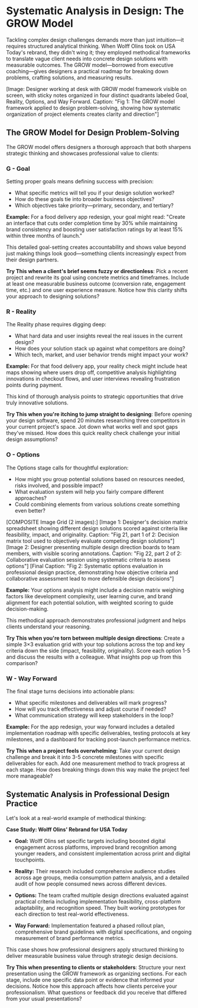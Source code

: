 # Systematic Analysis in Design: The GROW Model

Tackling complex design challenges demands more than just intuition—it requires structured analytical thinking. When Wolff Olins took on USA Today's rebrand, they didn't wing it; they employed methodical frameworks to translate vague client needs into concrete design solutions with measurable outcomes. The GROW model—borrowed from executive coaching—gives designers a practical roadmap for breaking down problems, crafting solutions, and measuring results.

[Image: Designer working at desk with GROW model framework visible on screen, with sticky notes organized in four distinct quadrants labeled Goal, Reality, Options, and Way Forward. Caption: "Fig 1: The GROW model framework applied to design problem-solving, showing how systematic organization of project elements creates clarity and direction"]

## The GROW Model for Design Problem-Solving

The GROW model offers designers a thorough approach that both sharpens strategic thinking and showcases professional value to clients:

### G - Goal

Setting proper goals means defining success with precision:

* What specific metrics will tell you if your design solution worked?
* How do these goals tie into broader business objectives?
* Which objectives take priority—primary, secondary, and tertiary?

**Example:** For a food delivery app redesign, your goal might read: "Create an interface that cuts order completion time by 30% while maintaining brand consistency and boosting user satisfaction ratings by at least 15% within three months of launch."

This detailed goal-setting creates accountability and shows value beyond just making things look good—something clients increasingly expect from their design partners.

**Try This when a client's brief seems fuzzy or directionless**: Pick a recent project and rewrite its goal using concrete metrics and timeframes. Include at least one measurable business outcome (conversion rate, engagement time, etc.) and one user experience measure. Notice how this clarity shifts your approach to designing solutions?

### R - Reality

The Reality phase requires digging deep:

* What hard data and user insights reveal the real issues in the current design?
* How does your solution stack up against what competitors are doing?
* Which tech, market, and user behavior trends might impact your work?

**Example:** For that food delivery app, your reality check might include heat maps showing where users drop off, competitive analysis highlighting innovations in checkout flows, and user interviews revealing frustration points during payment.

This kind of thorough analysis points to strategic opportunities that drive truly innovative solutions.

**Try This when you're itching to jump straight to designing**: Before opening your design software, spend 20 minutes researching three competitors in your current project's space. Jot down what works well and spot gaps they've missed. How does this quick reality check challenge your initial design assumptions?

### O - Options

The Options stage calls for thoughtful exploration:

* How might you group potential solutions based on resources needed, risks involved, and possible impact?
* What evaluation system will help you fairly compare different approaches?
* Could combining elements from various solutions create something even better?

[COMPOSITE Image Grid (2 images):]
[Image 1: Designer's decision matrix spreadsheet showing different design solutions scored against criteria like feasibility, impact, and originality. Caption: "Fig 21, part 1 of 2: Decision matrix tool used to objectively evaluate competing design solutions"]
[Image 2: Designer presenting multiple design direction boards to team members, with visible scoring annotations. Caption: "Fig 22, part 2 of 2: Collaborative evaluation session using systematic criteria to assess options"]
[Final Caption: "Fig 2: Systematic options evaluation in professional design practice, demonstrating how objective criteria and collaborative assessment lead to more defensible design decisions"]

**Example:** Your options analysis might include a decision matrix weighing factors like development complexity, user learning curve, and brand alignment for each potential solution, with weighted scoring to guide decision-making.

This methodical approach demonstrates professional judgment and helps clients understand your reasoning.

**Try This when you're torn between multiple design directions**: Create a simple 3×3 evaluation grid with your top solutions across the top and key criteria down the side (impact, feasibility, originality). Score each option 1-5 and discuss the results with a colleague. What insights pop up from this comparison?

### W - Way Forward

The final stage turns decisions into actionable plans:

* What specific milestones and deliverables will mark progress?
* How will you track effectiveness and adjust course if needed?
* What communication strategy will keep stakeholders in the loop?

**Example:** For the app redesign, your way forward includes a detailed implementation roadmap with specific deliverables, testing protocols at key milestones, and a dashboard for tracking post-launch performance metrics.

**Try This when a project feels overwhelming**: Take your current design challenge and break it into 3-5 concrete milestones with specific deliverables for each. Add one measurement method to track progress at each stage. How does breaking things down this way make the project feel more manageable?

## Systematic Analysis in Professional Design Practice

Let's look at a real-world example of methodical thinking:

**Case Study: Wolff Olins' Rebrand for USA Today**

* **Goal:** Wolff Olins set specific targets including boosted digital engagement across platforms, improved brand recognition among younger readers, and consistent implementation across print and digital touchpoints.

* **Reality:** Their research included comprehensive audience studies across age groups, media consumption pattern analysis, and a detailed audit of how people consumed news across different devices.

* **Options:** The team crafted multiple design directions evaluated against practical criteria including implementation feasibility, cross-platform adaptability, and recognition speed. They built working prototypes for each direction to test real-world effectiveness.

* **Way Forward:** Implementation featured a phased rollout plan, comprehensive brand guidelines with digital specifications, and ongoing measurement of brand performance metrics.

This case shows how professional designers apply structured thinking to deliver measurable business value through strategic design decisions.

**Try This when presenting to clients or stakeholders**: Structure your next presentation using the GROW framework as organizing sections. For each stage, include one specific data point or evidence that informed your decisions. Notice how this approach affects how clients perceive your professionalism. What questions or feedback did you receive that differed from your usual presentations?